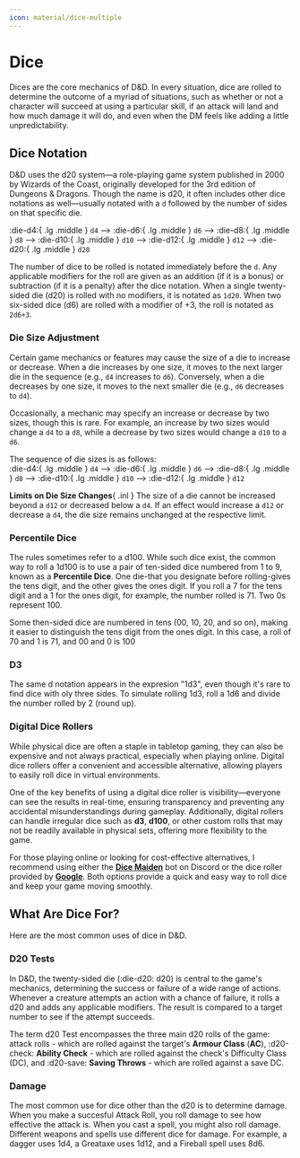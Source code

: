```yaml
---
icon: material/dice-multiple
---
```


# Dice

Dices are the core mechanics of D&D. In every situation, dice are rolled to determine the outcome of a myriad of situations, such as whether or not a character will succeed at using a particular skill, if an attack will land and how much damage it will do, and even when the DM feels like adding a little unpredictability.

## Dice Notation

D&D uses the d20 system—a role-playing game system published in 2000 by Wizards of the Coast, originally developed for the 3rd edition of Dungeons & Dragons. Though the name is d20, it often includes other dice notations as well—usually notated with a `d` followed by the number of sides on that specific die.

:die-d4:{ .lg .middle } `d4` --> :die-d6:{ .lg .middle } `d6` --> :die-d8:{ .lg .middle } `d8` --> :die-d10:{ .lg .middle } `d10` --> :die-d12:{ .lg .middle } `d12` --> :die-d20:{ .lg .middle } `d20`

The number of dice to be rolled is notated immediately before the `d`. Any applicable modifiers for the roll are given as an addition (if it is a bonus) or subtraction (if it is a penalty) after the dice notation. When a single twenty-sided die (d20) is rolled with no modifiers, it is notated as `1d20`. When two six-sided dice (d6) are rolled with a modifier of +3, the roll is notated as `2d6+3`.

### Die Size Adjustment

Certain game mechanics or features may cause the size of a die to increase or decrease. When a die increases by one size, it moves to the next larger die in the sequence (e.g., `d4` increases to `d6`). Conversely, when a die decreases by one size, it moves to the next smaller die (e.g., `d6` decreases to `d4`). 

Occasionally, a mechanic may specify an increase or decrease by two sizes, though this is rare. For example, an increase by two sizes would change a `d4` to a `d8`, while a decrease by two sizes would change a `d10` to a `d6`.

The sequence of die sizes is as follows:  
:die-d4:{ .lg .middle } `d4` --> :die-d6:{ .lg .middle } `d6` --> :die-d8:{ .lg .middle } `d8` --> :die-d10:{ .lg .middle } `d10` --> :die-d12:{ .lg .middle } `d12`

**Limits on Die Size Changes**{ .inl } The size of a die cannot be increased beyond a `d12` or decreased below a `d4`. If an effect would increase a `d12` or decrease a `d4`, the die size remains unchanged at the respective limit.

### Percentile Dice

The rules sometimes refer to a d100. While such dice exist, the common way to roll a 1d100 is to use a pair of ten-sided dice numbered from 1 to 9, known as a **Percentile Dice**. One die-that you designate before rolling-gives the tens digit, and the other gives the ones digit. If you roll a 7 for the tens digit and a 1 for the ones digit, for example, the number rolled is 71. Two 0s represent 100.

Some then-sided dice are numbered in tens (00, 10, 20, and so on), making it easier to distinguish the tens digit from the ones digit. In this case, a roll of 70 and 1 is 71, and 00 and 0 is 100

### D3

The same d notation appears in the expresion "1d3", even though it's rare to find dice with oly three sides. To simulate rolling 1d3, roll a 1d6 and divide the number rolled by 2 (round up).

### Digital Dice Rollers

While physical dice are often a staple in tabletop gaming, they can also be expensive and not always practical, especially when playing online. Digital dice rollers offer a convenient and accessible alternative, allowing players to easily roll dice in virtual environments.

One of the key benefits of using a digital dice roller is visibility—everyone can see the results in real-time, ensuring transparency and preventing any accidental misunderstandings during gameplay. Additionally, digital rollers can handle irregular dice such as **d3**, **d100**, or other custom rolls that may not be readily available in physical sets, offering more flexibility to the game.

For those playing online or looking for cost-effective alternatives, I recommend using either the **[Dice Maiden](https://top.gg/bot/377701707943116800)** bot on Discord or the dice roller provided by **[Google](https://g.co/kgs/rc9i8qP)**. Both options provide a quick and easy way to roll dice and keep your game moving smoothly.

## What Are Dice For?

Here are the most common uses of dice in D&D.

### D20 Tests

In D&D, the twenty-sided die (:die-d20: d20) is central to the game's mechanics, determining the success or failure of a wide range of actions. Whenever a creature attempts an action with a chance of failure, it rolls a d20 and adds any applicable modifiers. The result is compared to a target number to see if the attempt succeeds.

The term d20 Test encompasses the three main d20 rolls of the game: attack rolls - which are rolled against the target's **Armour Class** (**AC**), :d20-check: **Ability Check** - which are rolled against the check's Difficulty Class (DC), and :d20-save: **Saving Throws** - which are rolled against a save DC.

### Damage

The most common use for dice other than the d20 is to determine damage. When you make a succesful Attack Roll, you roll damage to see how effective the attack is. When you cast a spell, you might also roll damage. Different weapons and spells use different dice for damage. For example, a dagger uses 1d4, a Greataxe uses 1d12, and a Fireball spell uses 8d6.
